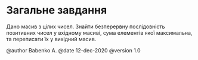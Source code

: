 ﻿# Загальне завдання

Дано масив з цілих чисел. Знайти безперервну послідовність позитивних чисел у вхідному масиві, сума елементів якої максимальна, та переписати їх у вихідний масив.


@author Babenko A.
@date 12-dec-2020
@version 1.0